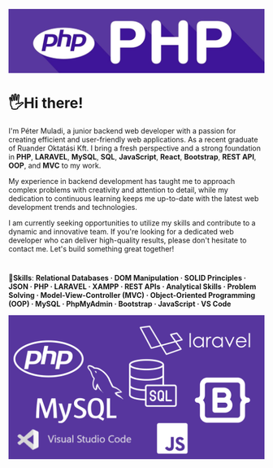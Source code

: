 

<a href="https://www.linkedin.com/in/petermuladi/"><img align="center" src="banner.jpg" alt="my-img"></a>

# 🖐Hi there! 

I'm Péter Muladi, a junior backend web developer with a passion for creating efficient and user-friendly web applications. As a recent graduate of Ruander Oktatási Kft. I bring a fresh perspective and a strong foundation in **PHP**, **LARAVEL**, **MySQL**, **SQL**, **JavaScript**, **React**, **Bootstrap**, **REST API**, **OOP**, and **MVC** to my work.

My experience in backend development has taught me to approach complex problems with creativity and attention to detail, while my dedication to continuous learning keeps me up-to-date with the latest web development trends and technologies.

I am currently seeking opportunities to utilize my skills and contribute to a dynamic and innovative team. If you're looking for a dedicated web developer who can deliver high-quality results, please don't hesitate to contact me. Let's build something great together!
# 
🎯**Skills**: **Relational Databases · DOM Manipulation · SOLID Principles · JSON · PHP · LARAVEL · XAMPP · REST APIs · Analytical Skills · Problem Solving · Model-View-Controller (MVC) · Object-Oriented Programming (OOP) · MySQL · PhpMyAdmin · Bootstrap · JavaScript · VS Code**

<img align="center" src="stack.png" alt="my-img">
